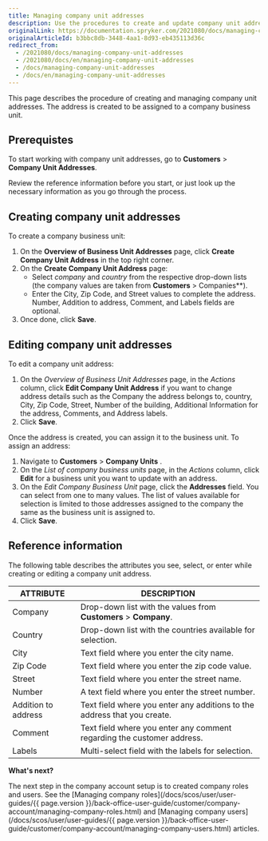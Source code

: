 ```yaml
---
title: Managing company unit addresses
description: Use the procedures to create and update company unit addresses after company units have been created in the Back Office.
originalLink: https://documentation.spryker.com/2021080/docs/managing-company-unit-addresses
originalArticleId: b3bbc8db-3448-4aa1-8d93-eb435113d36c
redirect_from:
  - /2021080/docs/managing-company-unit-addresses
  - /2021080/docs/en/managing-company-unit-addresses
  - /docs/managing-company-unit-addresses
  - /docs/en/managing-company-unit-addresses
---
```


This page describes the procedure of creating and managing company unit addresses. The address is created to be assigned to a company business unit.

## Prerequistes

To start working with company unit addresses, go to **Customers** > **Company Unit Addresses**.

Review the reference information before you start, or just look up the necessary information as you go through the process.

## Creating company unit addresses

To create a company business unit:
1. On the **Overview of Business Unit Addresses** page, click **Create Company Unit Address** in the top right corner.
2. On the **Create Company Unit Address** page:
    * Select _company_ and _country_ from the respective drop-down lists (the company values are taken from **Customers** > Companies**).
    * Enter the City, Zip Code, and Street values to complete the address. Number, Addition to address, Comment, and Labels fields are optional.
3. Once done, click **Save**. 

## Editing company unit addresses

To edit a company unit address:
1. On the *Overview of Business Unit Addresses* page, in the *Actions* column, click **Edit Company Unit Address** if you want to change address details such as the Company the address belongs to, country, City, Zip Code, Street, Number of the building, Additional Information for the address, Comments, and Address labels.
2. Click **Save**.

Once the address is created, you can assign it to the business unit.
To assign an address:
1. Navigate to **Customers** > **Company Units** .
2. On the *List of company business units* page,  in the _Actions_ column, click **Edit** for a business unit you want to update with an address.
3. On the *Edit Company Business Unit* page, click the **Addresses** field. You can select from one to many values. The list of values available for selection is limited to those addresses assigned to the company the same as the business unit is assigned to.
4. Click **Save**.

## Reference information

The following table describes the attributes you see, select, or enter while creating or editing a company unit address.

| ATTRIBUTE | DESCRIPTION |
| --- | --- |
| Company | Drop-down list with the values from **Customers** > **Company**. |
| Country | Drop-down list with the countries available for selection. |
| City | Text field where you enter the city name. |
| Zip Code | Text field where you enter the zip code value. |
| Street | Text field where you enter the street name. |
| Number | A text field where you enter the street number. |
|Addition to address|Text field where you enter any additions to the address that you create.|
|Comment|Text field where you enter any comment regarding the customer address.|
|Labels| Multi-select field with the labels for selection.|

**What's next?**

The next step in the company account setup is to created company roles and users. See the [Managing company roles](/docs/scos/user/user-guides/{{ page.version }}/back-office-user-guide/customer/company-account/managing-company-roles.html) and [Managing company users](/docs/scos/user/user-guides/{{ page.version }}/back-office-user-guide/customer/company-account/managing-company-users.html) articles.
